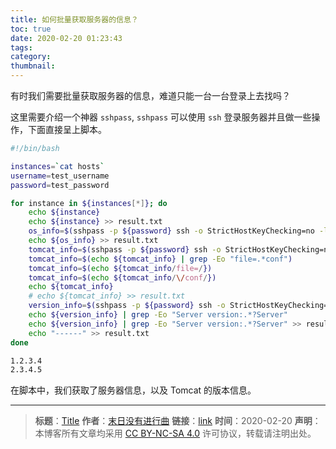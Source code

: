```yaml
---
title: 如何批量获取服务器的信息？
toc: true
date: 2020-02-20 01:23:43
tags:
category:
thumbnail:
---
```


有时我们需要批量获取服务器的信息，难道只能一台一台登录上去找吗？
<!--more-->

这里需要介绍一个神器 `sshpass`, `sshpass` 可以使用 `ssh` 登录服务器并且做一些操作，下面直接呈上脚本。

```bash
#!/bin/bash

instances=`cat hosts`
username=test_username
password=test_password

for instance in ${instances[*]}; do
	echo ${instance}
	echo ${instance} >> result.txt
	os_info=$(sshpass -p ${password} ssh -o StrictHostKeyChecking=no -l ${username} ${instance} 'cat /etc/redhat-release')
	echo ${os_info} >> result.txt
	tomcat_info=$(sshpass -p ${password} ssh -o StrictHostKeyChecking=no -l ${username} ${instance} 'ps aux | grep tomcat')
	tomcat_info=$(echo ${tomcat_info} | grep -Eo "file=.*conf")
	tomcat_info=$(echo ${tomcat_info/file=/})
	tomcat_info=$(echo ${tomcat_info/\/conf/})
	echo ${tomcat_info}
	# echo ${tomcat_info} >> result.txt
	version_info=$(sshpass -p ${password} ssh -o StrictHostKeyChecking=no -l ${username} ${instance} "${tomcat_info}/bin/version.sh")
	echo ${version_info} | grep -Eo "Server version:.*?Server"
	echo ${version_info} | grep -Eo "Server version:.*?Server" >> result.txt
	echo "------" >> result.txt
done
```

```txt hosts
1.2.3.4
2.3.4.5  
```
在脚本中，我们获取了服务器信息，以及 Tomcat 的版本信息。

---
> **标题**：[Title](https://dengkaiting.com/)
> **作者**：[末日没有进行曲](https://dengkaiting.com/)
> **链接**：[link](https://dengkaiting.com/)
> **时间**：2020-02-20
> **声明**：本博客所有文章均采用 [CC BY-NC-SA 4.0](https://creativecommons.org/licenses/by-nc-sa/4.0/deed.zh) 许可协议，转载请注明出处。